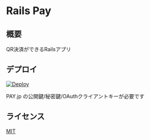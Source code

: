 # Rails Pay
## 概要

QR決済ができるRailsアプリ

## デプロイ

[![Deploy](https://www.herokucdn.com/deploy/button.svg)](https://heroku.com/deploy)

PAY.jp の公開鍵/秘密鍵/OAuthクライアントキーが必要です

## ライセンス

[MIT](./LICENSE)
